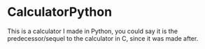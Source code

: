 # CalculatorPython
This is a calculator I made in Python, you could say it is the predecessor/sequel to the calculator in C, since it was made after.
